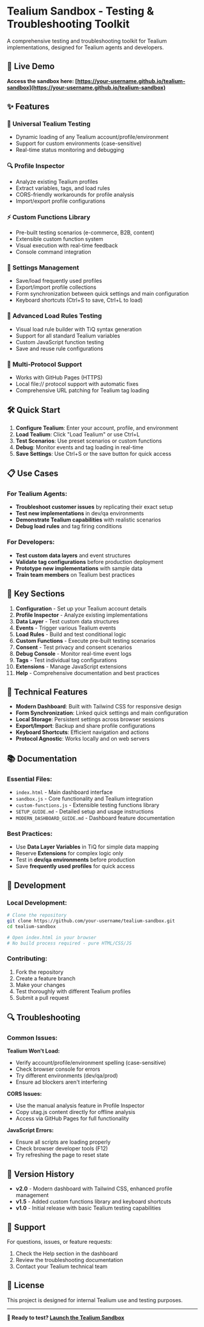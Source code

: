 # Tealium Sandbox - Testing & Troubleshooting Toolkit

A comprehensive testing and troubleshooting toolkit for Tealium implementations, designed for Tealium agents and developers.

## 🚀 Live Demo

**Access the sandbox here: [https://your-username.github.io/tealium-sandbox](https://your-username.github.io/tealium-sandbox)**

## ✨ Features

### 🔧 **Universal Tealium Testing**
- Dynamic loading of any Tealium account/profile/environment
- Support for custom environments (case-sensitive)
- Real-time status monitoring and debugging

### 🔍 **Profile Inspector**
- Analyze existing Tealium profiles
- Extract variables, tags, and load rules
- CORS-friendly workarounds for profile analysis
- Import/export profile configurations

### ⚡ **Custom Functions Library**
- Pre-built testing scenarios (e-commerce, B2B, content)
- Extensible custom function system
- Visual execution with real-time feedback
- Console command integration

### 💾 **Settings Management**
- Save/load frequently used profiles
- Export/import profile collections
- Form synchronization between quick settings and main configuration
- Keyboard shortcuts (Ctrl+S to save, Ctrl+L to load)

### 📏 **Advanced Load Rules Testing**
- Visual load rule builder with TiQ syntax generation
- Support for all standard Tealium variables
- Custom JavaScript function testing
- Save and reuse rule configurations

### 🎯 **Multi-Protocol Support**
- Works with GitHub Pages (HTTPS)
- Local file:// protocol support with automatic fixes
- Comprehensive URL patching for Tealium tag loading

## 🛠️ **Quick Start**

1. **Configure Tealium**: Enter your account, profile, and environment
2. **Load Tealium**: Click "Load Tealium" or use Ctrl+L
3. **Test Scenarios**: Use preset scenarios or custom functions
4. **Debug**: Monitor events and tag loading in real-time
5. **Save Settings**: Use Ctrl+S or the save button for quick access

## 📋 **Use Cases**

### For Tealium Agents:
- **Troubleshoot customer issues** by replicating their exact setup
- **Test new implementations** in dev/qa environments
- **Demonstrate Tealium capabilities** with realistic scenarios
- **Debug load rules** and tag firing conditions

### For Developers:
- **Test custom data layers** and event structures
- **Validate tag configurations** before production deployment
- **Prototype new implementations** with sample data
- **Train team members** on Tealium best practices

## 🎯 **Key Sections**

1. **Configuration** - Set up your Tealium account details
2. **Profile Inspector** - Analyze existing implementations
3. **Data Layer** - Test custom data structures
4. **Events** - Trigger various Tealium events
5. **Load Rules** - Build and test conditional logic
6. **Custom Functions** - Execute pre-built testing scenarios
7. **Consent** - Test privacy and consent scenarios
8. **Debug Console** - Monitor real-time event logs
9. **Tags** - Test individual tag configurations
10. **Extensions** - Manage JavaScript extensions
11. **Help** - Comprehensive documentation and best practices

## 🔧 **Technical Features**

- **Modern Dashboard**: Built with Tailwind CSS for responsive design
- **Form Synchronization**: Linked quick settings and main configuration
- **Local Storage**: Persistent settings across browser sessions
- **Export/Import**: Backup and share profile configurations
- **Keyboard Shortcuts**: Efficient navigation and actions
- **Protocol Agnostic**: Works locally and on web servers

## 📚 **Documentation**

### Essential Files:
- `index.html` - Main dashboard interface
- `sandbox.js` - Core functionality and Tealium integration
- `custom-functions.js` - Extensible testing functions library
- `SETUP_GUIDE.md` - Detailed setup and usage instructions
- `MODERN_DASHBOARD_GUIDE.md` - Dashboard feature documentation

### Best Practices:
- Use **Data Layer Variables** in TiQ for simple data mapping
- Reserve **Extensions** for complex logic only
- Test in **dev/qa environments** before production
- Save **frequently used profiles** for quick access

## 🚀 **Development**

### Local Development:
```bash
# Clone the repository
git clone https://github.com/your-username/tealium-sandbox.git
cd tealium-sandbox

# Open index.html in your browser
# No build process required - pure HTML/CSS/JS
```

### Contributing:
1. Fork the repository
2. Create a feature branch
3. Make your changes
4. Test thoroughly with different Tealium profiles
5. Submit a pull request

## 🔍 **Troubleshooting**

### Common Issues:

**Tealium Won't Load:**
- Verify account/profile/environment spelling (case-sensitive)
- Check browser console for errors
- Try different environments (dev/qa/prod)
- Ensure ad blockers aren't interfering

**CORS Issues:**
- Use the manual analysis feature in Profile Inspector
- Copy utag.js content directly for offline analysis
- Access via GitHub Pages for full functionality

**JavaScript Errors:**
- Ensure all scripts are loading properly
- Check browser developer tools (F12)
- Try refreshing the page to reset state

## 📝 **Version History**

- **v2.0** - Modern dashboard with Tailwind CSS, enhanced profile management
- **v1.5** - Added custom functions library and keyboard shortcuts
- **v1.0** - Initial release with basic Tealium testing capabilities

## 🤝 **Support**

For questions, issues, or feature requests:
1. Check the Help section in the dashboard
2. Review the troubleshooting documentation
3. Contact your Tealium technical team

## 📄 **License**

This project is designed for internal Tealium use and testing purposes.

---

**🎯 Ready to test? [Launch the Tealium Sandbox](https://your-username.github.io/tealium-sandbox)**